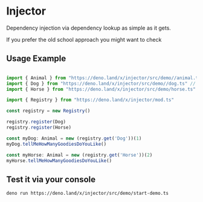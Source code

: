 # Injector

Dependency injection via dependency lookup as simple as it gets.

If you prefer the old school approach you might want to check

## Usage Example

```ts

import { Animal } from "https://deno.land/x/injector/src/demo//animal.ts" // for demo
import { Dog } from "https://deno.land/x/injector/src/demo//dog.ts" // for demo
import { Horse } from "https://deno.land/x/injector/src/demo/horse.ts" // for demo

import { Registry } from "https://deno.land/x/injector/mod.ts"

const registry = new Registry()

registry.register(Dog)
registry.register(Horse)

const myDog: Animal = new (registry.get('Dog'))(1)
myDog.tellMeHowManyGoodiesDoYouLike()

const myHorse: Animal = new (registry.get('Horse'))(2)
myHorse.tellMeHowManyGoodiesDoYouLike()


```


## Test it via your console

```sh
deno run https://deno.land/x/injector/src/demo/start-demo.ts
```